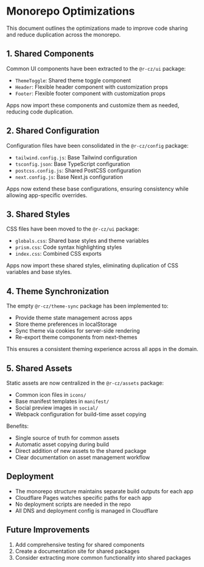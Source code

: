 # Monorepo Optimizations

This document outlines the optimizations made to improve code sharing and reduce duplication across the monorepo.

## 1. Shared Components

Common UI components have been extracted to the `@r-cz/ui` package:

- `ThemeToggle`: Shared theme toggle component
- `Header`: Flexible header component with customization props
- `Footer`: Flexible footer component with customization props

Apps now import these components and customize them as needed, reducing code duplication.

## 2. Shared Configuration

Configuration files have been consolidated in the `@r-cz/config` package:

- `tailwind.config.js`: Base Tailwind configuration
- `tsconfig.json`: Base TypeScript configuration
- `postcss.config.js`: Shared PostCSS configuration
- `next.config.js`: Base Next.js configuration

Apps now extend these base configurations, ensuring consistency while allowing app-specific overrides.

## 3. Shared Styles

CSS files have been moved to the `@r-cz/ui` package:

- `globals.css`: Shared base styles and theme variables
- `prism.css`: Code syntax highlighting styles
- `index.css`: Combined CSS exports

Apps now import these shared styles, eliminating duplication of CSS variables and base styles.

## 4. Theme Synchronization

The empty `@r-cz/theme-sync` package has been implemented to:

- Provide theme state management across apps
- Store theme preferences in localStorage
- Sync theme via cookies for server-side rendering
- Re-export theme components from next-themes

This ensures a consistent theming experience across all apps in the domain.

## 5. Shared Assets

Static assets are now centralized in the `@r-cz/assets` package:

- Common icon files in `icons/`
- Base manifest templates in `manifest/`
- Social preview images in `social/`
- Webpack configuration for build-time asset copying

Benefits:
- Single source of truth for common assets
- Automatic asset copying during build
- Direct addition of new assets to the shared package
- Clear documentation on asset management workflow

## Deployment

- The monorepo structure maintains separate build outputs for each app
- Cloudflare Pages watches specific paths for each app
- No deployment scripts are needed in the repo
- All DNS and deployment config is managed in Cloudflare

## Future Improvements

1. Add comprehensive testing for shared components
2. Create a documentation site for shared packages
3. Consider extracting more common functionality into shared packages
